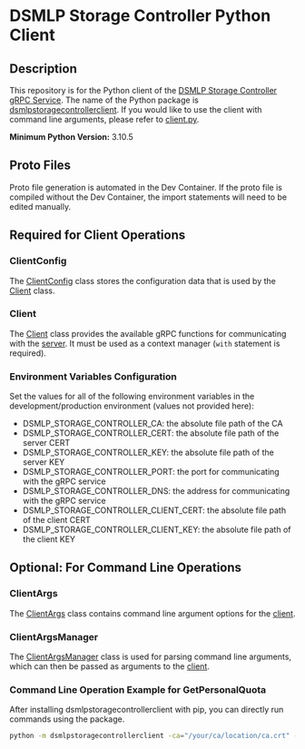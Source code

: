 # DSMLP Storage Controller Python Client

## Description

This repository is for the Python client of the <a href="https://github.com/ucsd-ets/dsmlpstoragecontroller" target="_blank">DSMLP Storage Controller gRPC Service</a>. The name of the Python package is [dsmlpstoragecontrollerclient](https://github.com/ucsd-ets/dsmlpstoragecontroller-pyclient/tree/main/src/dsmlpstoragecontrollerclient). If you would like to use the client with command line arguments, please refer to [client.py](https://github.com/ucsd-ets/dsmlpstoragecontroller-pyclient/blob/main/src/dsmlpstoragecontrollerclient/client.py).

**Minimum Python Version:** 3.10.5

## Proto Files

Proto file generation is automated in the Dev Container. If the proto file is compiled without the Dev Container, the import statements will need to be edited manually.

## Required for Client Operations

### ClientConfig

The [ClientConfig](https://github.com/ucsd-ets/dsmlpstoragecontroller-pyclient/blob/main/src/dsmlpstoragecontrollerclient/clientconfig.py) class stores the configuration data that is used by the [Client](#client) class.

### Client

The [Client](https://github.com/ucsd-ets/dsmlpstoragecontroller-pyclient/blob/main/src/dsmlpstoragecontrollerclient/client.py) class provides the available gRPC functions for communicating with the <a href="https://github.com/ucsd-ets/dsmlpstoragecontroller" target="_blank">server</a>. It must be used as a context manager (`with` statement is required).

### Environment Variables Configuration

Set the values for all of the following environment variables in the development/production environment (values not provided here):
- DSMLP_STORAGE_CONTROLLER_CA: the absolute file path of the CA
- DSMLP_STORAGE_CONTROLLER_CERT: the absolute file path of the server CERT
- DSMLP_STORAGE_CONTROLLER_KEY: the absolute file path of the server KEY
- DSMLP_STORAGE_CONTROLLER_PORT: the port for communicating with the gRPC service
- DSMLP_STORAGE_CONTROLLER_DNS: the address for communicating with the gRPC service
- DSMLP_STORAGE_CONTROLLER_CLIENT_CERT: the absolute file path of the client CERT
- DSMLP_STORAGE_CONTROLLER_CLIENT_KEY: the absolute file path of the client KEY

## Optional: For Command Line Operations

### ClientArgs

The [ClientArgs](https://github.com/ucsd-ets/dsmlpstoragecontroller-pyclient/blob/main/src/dsmlpstoragecontrollerclient/clientargs.py) class contains command line argument options for the [client](#client).

### ClientArgsManager

The [ClientArgsManager](https://github.com/ucsd-ets/dsmlpstoragecontroller-pyclient/blob/main/src/dsmlpstoragecontrollerclient/clientargsmanager.py) class is used for parsing command line arguments, which can then be passed as arguments to the [client](#client).

### Command Line Operation Example for GetPersonalQuota

After installing dsmlpstoragecontrollerclient with pip, you can directly run commands using the package.
```bash
python -m dsmlpstoragecontrollerclient -ca="/your/ca/location/ca.crt" -cert="/your/cert/location/$DNS-client.crt" -key="/your/key/location/$DNS-client.key" -port=9092 -address="$DNS" -request="GetPersonalQuota" -uid=12 -workspace_name="testing"
```